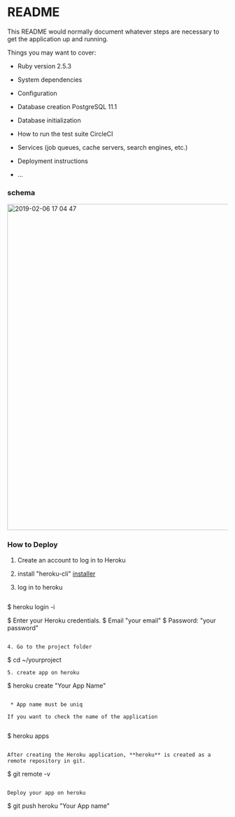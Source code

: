 # README

This README would normally document whatever steps are necessary to get the
application up and running.

Things you may want to cover:

* Ruby version 2.5.3

* System dependencies

* Configuration

* Database creation PostgreSQL 11.1

* Database initialization

* How to run the test suite CircleCI

* Services (job queues, cache servers, search engines, etc.)

* Deployment instructions

* ...

### schema

<img width="746" alt="2019-02-06 17 04 47" src="https://user-images.githubusercontent.com/47377923/52328805-4113e680-2a34-11e9-8459-32c0ed18a266.png">


### How to Deploy

1. Create an account to log in to Heroku
2. install "heroku-cli" [installer](https://devcenter.heroku.com/articles/heroku-cli#download-and-install)
3. log in to heroku

   ```   
  $ heroku login -i

  $ Enter your Heroku credentials.
  $ Email "your email"
  $ Password: "your password"

   ```

4. Go to the project folder
```
$ cd ~/yourproject
```   
5. create app on heroku
```
$ heroku create "Your App Name"
```

 * App name must be uniq

If you want to check the name of the application


```
$ heroku apps
```

After creating the Heroku application, **heroku** is created as a remote repository in git.

```
$ git remote -v
```

Deploy your app on heroku

```
$ git push heroku "Your App name"
```
